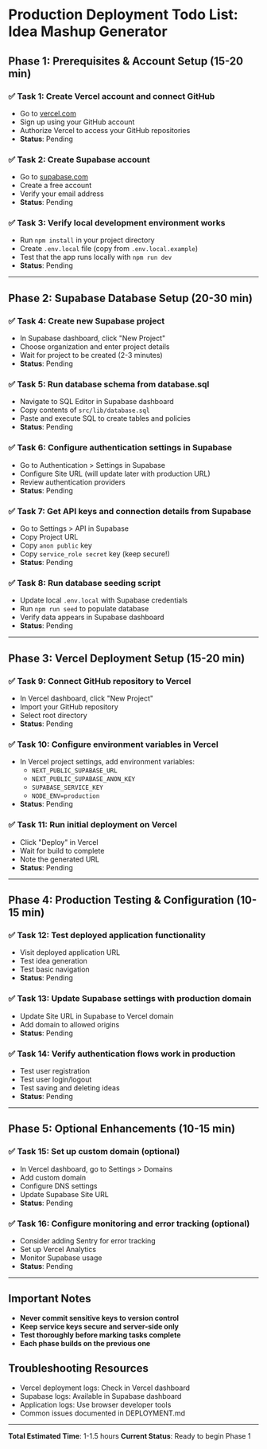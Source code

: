# Production Deployment Todo List: Idea Mashup Generator

## Phase 1: Prerequisites & Account Setup (15-20 min)

### ✅ Task 1: Create Vercel account and connect GitHub
- Go to [vercel.com](https://vercel.com)
- Sign up using your GitHub account
- Authorize Vercel to access your GitHub repositories
- **Status**: Pending

### ✅ Task 2: Create Supabase account
- Go to [supabase.com](https://supabase.com)
- Create a free account
- Verify your email address
- **Status**: Pending

### ✅ Task 3: Verify local development environment works
- Run `npm install` in your project directory
- Create `.env.local` file (copy from `.env.local.example`)
- Test that the app runs locally with `npm run dev`
- **Status**: Pending

---

## Phase 2: Supabase Database Setup (20-30 min)

### ✅ Task 4: Create new Supabase project
- In Supabase dashboard, click "New Project"
- Choose organization and enter project details
- Wait for project to be created (2-3 minutes)
- **Status**: Pending

### ✅ Task 5: Run database schema from database.sql
- Navigate to SQL Editor in Supabase dashboard
- Copy contents of `src/lib/database.sql`
- Paste and execute SQL to create tables and policies
- **Status**: Pending

### ✅ Task 6: Configure authentication settings in Supabase
- Go to Authentication > Settings in Supabase
- Configure Site URL (will update later with production URL)
- Review authentication providers
- **Status**: Pending

### ✅ Task 7: Get API keys and connection details from Supabase
- Go to Settings > API in Supabase
- Copy Project URL
- Copy `anon public` key
- Copy `service_role secret` key (keep secure!)
- **Status**: Pending

### ✅ Task 8: Run database seeding script
- Update local `.env.local` with Supabase credentials
- Run `npm run seed` to populate database
- Verify data appears in Supabase dashboard
- **Status**: Pending

---

## Phase 3: Vercel Deployment Setup (15-20 min)

### ✅ Task 9: Connect GitHub repository to Vercel
- In Vercel dashboard, click "New Project"
- Import your GitHub repository
- Select root directory
- **Status**: Pending

### ✅ Task 10: Configure environment variables in Vercel
- In Vercel project settings, add environment variables:
  - `NEXT_PUBLIC_SUPABASE_URL`
  - `NEXT_PUBLIC_SUPABASE_ANON_KEY`
  - `SUPABASE_SERVICE_KEY`
  - `NODE_ENV=production`
- **Status**: Pending

### ✅ Task 11: Run initial deployment on Vercel
- Click "Deploy" in Vercel
- Wait for build to complete
- Note the generated URL
- **Status**: Pending

---

## Phase 4: Production Testing & Configuration (10-15 min)

### ✅ Task 12: Test deployed application functionality
- Visit deployed application URL
- Test idea generation
- Test basic navigation
- **Status**: Pending

### ✅ Task 13: Update Supabase settings with production domain
- Update Site URL in Supabase to Vercel domain
- Add domain to allowed origins
- **Status**: Pending

### ✅ Task 14: Verify authentication flows work in production
- Test user registration
- Test user login/logout
- Test saving and deleting ideas
- **Status**: Pending

---

## Phase 5: Optional Enhancements (10-15 min)

### ✅ Task 15: Set up custom domain (optional)
- In Vercel dashboard, go to Settings > Domains
- Add custom domain
- Configure DNS settings
- Update Supabase Site URL
- **Status**: Pending

### ✅ Task 16: Configure monitoring and error tracking (optional)
- Consider adding Sentry for error tracking
- Set up Vercel Analytics
- Monitor Supabase usage
- **Status**: Pending

---

## Important Notes

- **Never commit sensitive keys to version control**
- **Keep service keys secure and server-side only**
- **Test thoroughly before marking tasks complete**
- **Each phase builds on the previous one**

## Troubleshooting Resources

- Vercel deployment logs: Check in Vercel dashboard
- Supabase logs: Available in Supabase dashboard
- Application logs: Use browser developer tools
- Common issues documented in DEPLOYMENT.md

---

**Total Estimated Time**: 1-1.5 hours
**Current Status**: Ready to begin Phase 1